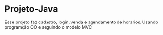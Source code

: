 # Projeto-Java
Esse projeto faz cadastro, login, venda e agendamento de horarios. Usando programção OO e seguindo o modelo MVC 
